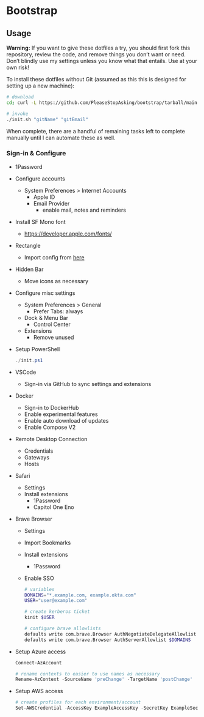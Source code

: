 # Bootstrap

## Usage

**Warning:** If you want to give these dotfiles a try, you should first fork this repository, review the code, and remove things you don’t want or need. Don’t blindly use my settings unless you know what that entails. Use at your own risk!

To install these dotfiles without Git (assumed as this this is designed for setting up a new machine):

```bash
# download
cd; curl -L https://github.com/PleaseStopAsking/bootstrap/tarball/main | tar -xzv --strip-components 1

# invoke
./init.sh "gitName" "gitEmail"
```

When complete, there are a handful of remaining tasks left to complete manually until I can automate these as well.

### Sign-in & Configure

- 1Password

- Configure accounts
  - System Preferences > Internet Accounts
    - Apple ID
    - Email Provider
      - enable mail, notes and reminders

- Install SF Mono font
  - <https://developer.apple.com/fonts/>

- Rectangle
  - Import config from [here](/configs/RectangleConfig.json)

- Hidden Bar
  - Move icons as necessary

- Configure misc settings
  - System Preferences > General
    - Prefer Tabs: always
  - Dock & Menu Bar
    - Control Center
  - Extensions
    - Remove unused

- Setup PowerShell

  ```powershell
  ./init.ps1
  ```

- VSCode
  - Sign-in via GitHub to sync settings and extensions

- Docker
  - Sign-in to DockerHub
  - Enable experimental features
  - Enable auto download of updates
  - Enable Compose V2

- Remote Desktop Connection
  - Credentials
  - Gateways
  - Hosts

- Safari
  - Settings
  - Install extensions
    - 1Password
    - Capitol One Eno

- Brave Browser
  - Settings
  - Import Bookmarks
  - Install extensions
    - 1Password
  - Enable SSO
  
    ```bash
    # variables
    DOMAINS="*.example.com, example.okta.com"
    USER="user@example.com"

    # create kerberos ticket
    kinit $USER

    # configure brave allowlists
    defaults write com.brave.Browser AuthNegotiateDelegateAllowlist $DOMAINS
    defaults write com.brave.Browser AuthServerAllowlist $DOMAINS
    ```

- Setup Azure access

  ```powershell
  Connect-AzAccount

  # rename contexts to easier to use names as necessary
  Rename-AzContext -SourceName 'preChange' -TargetName 'postChange'

  ```

- Setup AWS access

  ```powershell
  # create profiles for each environment/account
  Set-AWSCredential -AccessKey ExampleAccessKey -SecretKey ExampleSecretKey -StoreAs <program_account_user>
  ```
